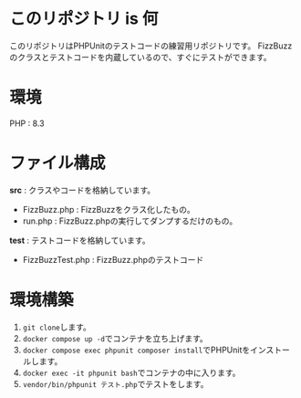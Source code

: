 # このリポジトリ is 何
このリポジトリはPHPUnitのテストコードの練習用リポジトリです。
FizzBuzzのクラスとテストコードを内蔵しているので、すぐにテストができます。

# 環境
PHP : 8.3

# ファイル構成
**src** : クラスやコードを格納しています。
- FizzBuzz.php : FizzBuzzをクラス化したもの。  
- run.php : FizzBuzz.phpの実行してダンプするだけのもの。  

**test** : テストコードを格納しています。
- FizzBuzzTest.php : FizzBuzz.phpのテストコード

# 環境構築
1. `git clone`します。
2. `docker compose up -d`でコンテナを立ち上げます。
3. `docker compose exec phpunit composer install`でPHPUnitをインストールします。
4. `docker exec -it phpunit bash`でコンテナの中に入ります。
5. `vendor/bin/phpunit テスト.php`でテストをします。
